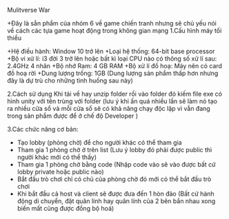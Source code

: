 Mulitverse War

+Đây là sẳn phẩm của nhóm 6 về game chiến tranh nhưng sẽ chủ yếu nói về cách các tựa game hoạt động trong không gian mạng 
1.Cấu hình máy tối thiểu 

+Hệ điều hành: Window 10 trở lên 
+Loại hệ thống: 64-bit base processor
+Bộ vi xử lí: i3 đời 3 trở lên hoặc bất kì loại CPU nào có thông số xử lí sau: 2.4GHz 4 nhân
+Bộ nhớ Ram: 4 GB RAM
+Bộ xử lí đồ hoạ: Máy nên có card đồ hoạ rời
+Dung lượng trống: 1GB (Dung lượng sản phẩm thấp hơn nhưng đây là dự trù cho những tình huống sau này)

2.Cách sử dụng
Khi tải về hay unzip folder rồi vào folder đó kiếm file exe có hình unity với tên trùng với folder (lưu ý khi ấn quá nhiều lần sẽ làm nó tạo ra nhiều cửa sổ và mỗi cửa sổ sẽ có khả năng chạy độc lập vì vẫn đang trong sản phẩm được để ở chế độ Developer )

3.Các chức năng cơ bản:
+ Tạo lobby (phòng chờ) để cho người khác có thể tham gia
+ Tham gia 1 phòng chờ ở trên list (Lưu ý lobby đó phải được public thì người khác mới có thể thấy)
+ Tham gia 1 phòng chờ bằng code (Nhập code vào sẽ vào được bất cứ lobby private hoặc public nào)
+ Bắt đầu trò chơi chỉ có chủ của phòng chờ đó mới có thể bắt đầu trò chơi
+ Khi bắt đầu cả host và client sẽ được đưa đến 1 hòn đảo (Bất cứ hành động di chuyển, đặt quân lính hay quân lính của 2 bên bắn nhau xong biến mất cũng được đồng bộ hoá)
